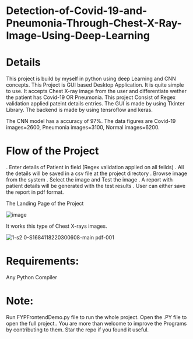 # Detection-of-Covid-19-and-Pneumonia-Through-Chest-X-Ray-Image-Using-Deep-Learning

# Details
This project is build by myself in python using deep Learning and CNN concepts. This Project is GUI based Desktop Application. It is quite simple to use. It accepts Chest X-ray image from the user and differentiate wether the patient has Covid-19 OR Pneumonia. This project Consist of Regex validation applied pateint details entries. The GUI is made by using Tkinter Library. The backend is made by using tensroflow and keras.

The CNN model has a accuracy of 97%. The data figures are Covid-19 images=2600, Pneumonia images=3100, Normal images=6200.

# Flow of the Project
. Enter details of Patient in field (Regex validation applied on all feilds)
. All the details will be saved in a csv file at the project directory
. Browse image from the system
. Select the image and Test the image
. A report with patient details will be generated with the test results
. User can either save the report in pdf format.

The Landing Page of the Project

![image](https://user-images.githubusercontent.com/72974690/120773212-8ed48700-c53a-11eb-841f-6f669fa19aa9.png)

It works this type of Chest X-rays images.

![1-s2 0-S1684118220300608-main pdf-001](https://user-images.githubusercontent.com/72974690/120773263-9e53d000-c53a-11eb-951e-14b264183344.jpg)


# Requirements:
Any Python Compiler

# Note:
Run FYPFrontendDemo.py file to run the whole project.
Open the .PY file to open the full project.. You are more than welcome to improve the Programs by contributing to them. Star the repo if you found it useful.
